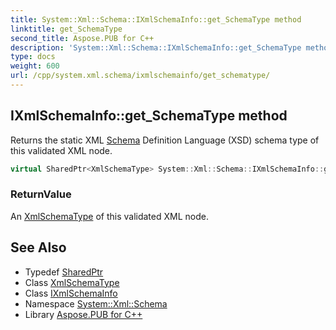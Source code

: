 ```yaml
---
title: System::Xml::Schema::IXmlSchemaInfo::get_SchemaType method
linktitle: get_SchemaType
second_title: Aspose.PUB for C++
description: 'System::Xml::Schema::IXmlSchemaInfo::get_SchemaType method. Returns the static XML Schema Definition Language (XSD) schema type of this validated XML node in C++.'
type: docs
weight: 600
url: /cpp/system.xml.schema/ixmlschemainfo/get_schematype/
---
```

## IXmlSchemaInfo::get_SchemaType method


Returns the static XML [Schema](../../) Definition Language (XSD) schema type of this validated XML node.

```cpp
virtual SharedPtr<XmlSchemaType> System::Xml::Schema::IXmlSchemaInfo::get_SchemaType()=0
```


### ReturnValue

An [XmlSchemaType](../../xmlschematype/) of this validated XML node.

## See Also

* Typedef [SharedPtr](../../../system/sharedptr/)
* Class [XmlSchemaType](../../xmlschematype/)
* Class [IXmlSchemaInfo](../)
* Namespace [System::Xml::Schema](../../)
* Library [Aspose.PUB for C++](../../../)
